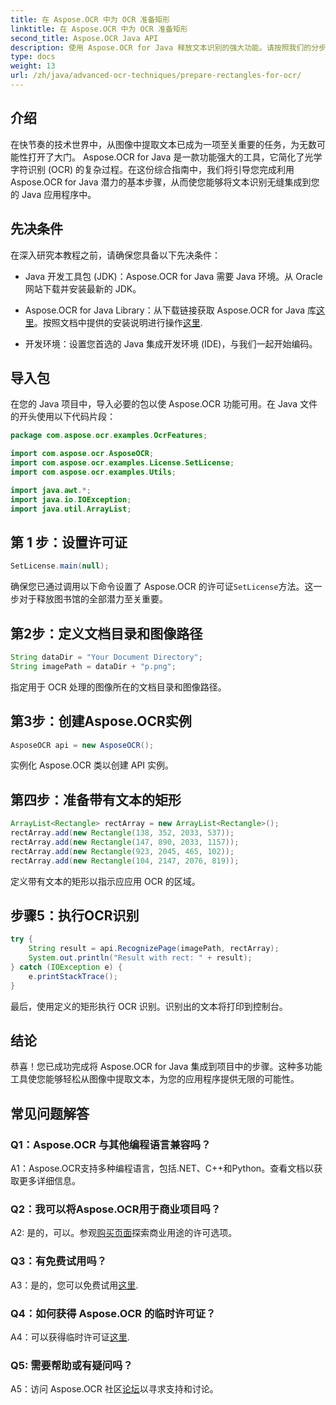 ```yaml
---
title: 在 Aspose.OCR 中为 OCR 准备矩形
linktitle: 在 Aspose.OCR 中为 OCR 准备矩形
second_title: Aspose.OCR Java API
description: 使用 Aspose.OCR for Java 释放文本识别的强大功能。请按照我们的分步指南进行无缝集成。通过高效的 OCR 功能增强您的 Java 应用程序。
type: docs
weight: 13
url: /zh/java/advanced-ocr-techniques/prepare-rectangles-for-ocr/
---
```

## 介绍

在快节奏的技术世界中，从图像中提取文本已成为一项至关重要的任务，为无数可能性打开了大门。 Aspose.OCR for Java 是一款功能强大的工具，它简化了光学字符识别 (OCR) 的复杂过程。在这份综合指南中，我们将引导您完成利用 Aspose.OCR for Java 潜力的基本步骤，从而使您能够将文本识别无缝集成到您的 Java 应用程序中。

## 先决条件

在深入研究本教程之前，请确保您具备以下先决条件：

- Java 开发工具包 (JDK)：Aspose.OCR for Java 需要 Java 环境。从 Oracle 网站下载并安装最新的 JDK。

-  Aspose.OCR for Java Library：从下载链接获取 Aspose.OCR for Java 库[这里](https://releases.aspose.com/ocr/java/)。按照文档中提供的安装说明进行操作[这里](https://reference.aspose.com/ocr/java/).

- 开发环境：设置您首选的 Java 集成开发环境 (IDE)，与我们一起开始编码。

## 导入包

在您的 Java 项目中，导入必要的包以使 Aspose.OCR 功能可用。在 Java 文件的开头使用以下代码片段：

```java
package com.aspose.ocr.examples.OcrFeatures;

import com.aspose.ocr.AsposeOCR;
import com.aspose.ocr.examples.License.SetLicense;
import com.aspose.ocr.examples.Utils;

import java.awt.*;
import java.io.IOException;
import java.util.ArrayList;
```

## 第 1 步：设置许可证

```java
SetLicense.main(null);
```

确保您已通过调用以下命令设置了 Aspose.OCR 的许可证`SetLicense`方法。这一步对于释放图书馆的全部潜力至关重要。

## 第2步：定义文档目录和图像路径

```java
String dataDir = "Your Document Directory";
String imagePath = dataDir + "p.png";
```

指定用于 OCR 处理的图像所在的文档目录和图像路径。

## 第3步：创建Aspose.OCR实例

```java
AsposeOCR api = new AsposeOCR();
```

实例化 Aspose.OCR 类以创建 API 实例。

## 第四步：准备带有文本的矩形

```java
ArrayList<Rectangle> rectArray = new ArrayList<Rectangle>();
rectArray.add(new Rectangle(138, 352, 2033, 537));
rectArray.add(new Rectangle(147, 890, 2033, 1157));
rectArray.add(new Rectangle(923, 2045, 465, 102));
rectArray.add(new Rectangle(104, 2147, 2076, 819));
```

定义带有文本的矩形以指示应应用 OCR 的区域。

## 步骤5：执行OCR识别

```java
try {
    String result = api.RecognizePage(imagePath, rectArray);
    System.out.println("Result with rect: " + result);
} catch (IOException e) {
    e.printStackTrace();
}
```

最后，使用定义的矩形执行 OCR 识别。识别出的文本将打印到控制台。

## 结论

恭喜！您已成功完成将 Aspose.OCR for Java 集成到项目中的步骤。这种多功能工具使您能够轻松从图像中提取文本，为您的应用程序提供无限的可能性。

## 常见问题解答

### Q1：Aspose.OCR 与其他编程语言兼容吗？

A1：Aspose.OCR支持多种编程语言，包括.NET、C++和Python。查看文档以获取更多详细信息。

### Q2：我可以将Aspose.OCR用于商业项目吗？

A2: 是的，可以。参观[购买页面](https://purchase.aspose.com/buy)探索商业用途的许可选项。

### Q3：有免费试用吗？

 A3：是的，您可以免费试用[这里](https://releases.aspose.com/).

### Q4：如何获得 Aspose.OCR 的临时许可证？

 A4：可以获得临时许可证[这里](https://purchase.aspose.com/temporary-license/).

### Q5: 需要帮助或有疑问吗？

 A5：访问 Aspose.OCR 社区[论坛](https://forum.aspose.com/c/ocr/16)以寻求支持和讨论。